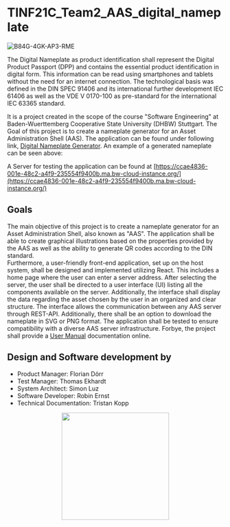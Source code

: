 # TINF21C_Team2_AAS_digital_nameplate

![B84G-4GK-AP3-RME](https://github.com/mk28/TINF21C_Team2_AAS_digital_nameplate/assets/96543571/3891a76b-a111-4231-b7fb-fb5489ceb1cf)

The Digital Nameplate as product identification shall represent the Digital Product Passport (DPP) and contains the essential product identification in digital form. This information can be read using smartphones and tablets without the need for an internet connection.
The technological basis was defined in the DIN SPEC 91406 and its international further development IEC 61406 as well as the VDE V 0170-100 as pre-standard for the international IEC 63365 standard.

It is a project created in the scope of the course "Software Engineering" at Baden-Wuerttemberg Cooperative State University (DHBW) Stuttgart. The Goal of this project is to create a nameplate generator for an Asset Administration Shell (AAS). The application can be found under following link, [Digital Nameplate Generator](https://mk28.github.io/TINF21C_Team2_AAS_digital_nameplate/#/home). An example of a generated nameplate can be seen above:

A Server for testing the application can be found at [https://ccae4836-001e-48c2-a4f9-235554f9400b.ma.bw-cloud-instance.org/](https://ccae4836-001e-48c2-a4f9-235554f9400b.ma.bw-cloud-instance.org/)

## Goals
The main objective of this project is to create a nameplate generator for an Asset Administration Shell, also known as "AAS". The application shall be able to create graphical illustrations based on the properties provided by the AAS as well as the ability to generate QR codes according to the DIN standard.  
Furthermore, a user-friendly front-end application, set up on the host system, shall be designed and implemented utilizing React. This includes a home page where the user can enter a server address. After selecting the server, the user shall be directed to a user interface (UI) listing all the components available on the server. Additionally, the interface shall display the data regarding the asset chosen by the user in an organized and clear structure. The interface allows the communication between any AAS server through REST-API. Additionally, there shall be an option to download the nameplate in SVG or PNG format. The application shall be tested to ensure compatibility with a diverse AAS server infrastructure. Forbye, the project shall provide a [User Manual](../../wiki/User-Manual) documentation online. 

## Design and Software development by

* Product Manager: Florian Dörr
* Test Manager: Thomas Ekhardt  
* System Architect: Simon Luz
* Software Developer: Robin Ernst
* Technical Documentation: Tristan Kopp


<p align="center">
<img src="https://github.com/mk28/TINF21C_Team2_AAS_digital_nameplate/blob/6e434676f0f8ec56bd9363a70fcf87058b3255a9/PROJECT/Swe_logo.png" width="250" height="250" />
</p>

